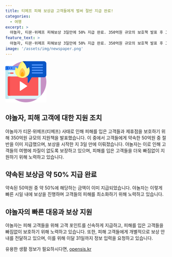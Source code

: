 ```yaml
---
title: 티메프 피해 보상금 고객들에게 벌써 절반 지급 완료!
categories:
  - 여행
excerpt: >
  야놀자, 티몬·위메프 피해보상 3일만에 50% 지급 완료. 350억원 규모의 보호책 발표 후 고객 지원에 나섰다. 성수기 여행 차질 없도록 포인트 지급, 개별 보상 안내 실시. 티몬·위메프 미정산액 1천700억원, 야놀자는 피해 최소화에 나서며 관련 업계 평가 상승. 해당 고객 제대로된 보상 및 약속 이행에 대한 긍정적 반응도 예상된다.
feature_text: >
  야놀자, 티몬·위메프 피해보상 3일만에 50% 지급 완료. 350억원 규모의 보호책 발표 후 고객 지원에 나섰다. 성수기 여행 차질 없도록 포인트 지급, 개별 보상 안내 실시. 티몬·위메프 미정산액 1천700억원, 야놀자는 피해 최소화에 나서며 관련 업계 평가 상승. 해당 고객 제대로된 보상 및 약속 이행에 대한 긍정적 반응도 예상된다.
image: '/assets/img/newspaper.png'
---
```


<p><img src="/assets/img/news.png" alt="rentncar 속보" /></p>

<h2 data-ke-size="size26">야놀자, 피해 고객에 대한 지원 조치</h2>

<p data-ke-size="size16">야놀자가 티몬·위메프(티메프) 사태로 인해 피해를 입은 고객들과 제휴점을 보호하기 위해 350억원 규모의 지원책을 발표했습니다. 이 중에서 고객들에게 약속한 50억원 중 절반을 이미 지급했으며, 보상을 시작한 지 3일 만에 이뤄졌습니다. 야놀자는 이로 인해 고객들의 여행에 차질이 없도록 보장하고 있으며, 피해를 입은 고객들을 더욱 빠짐없이 지원하기 위해 노력하고 있습니다.</p>

<h2 data-ke-size="size26">약속된 보상금 약 50% 지급 완료</h2>

<p data-ke-size="size16">약속된 50억원 중 약 50%에 해당하는 금액이 이미 지급되었습니다. 야놀자는 이렇게 빠른 시일 내에 보상을 진행하며 고객들의 피해를 최소화하기 위해 노력하고 있습니다.</p>

<h2 data-ke-size="size26">야놀자의 빠른 대응과 보상 지원</h2>

<p data-ke-size="size16">야놀자는 피해 고객들을 위해 고객 포인트를 신속하게 지급하고, 피해를 입은 고객들을 빠짐없이 보호하기 위해 노력하고 있습니다. 또한, 피해 고객들에게 개별적으로 보상 안내를 전달하고 있으며, 이를 위해 이달 31일까지 정보 입력을 요청하고 있습니다.</p>
유용한 생활 정보가 필요하시다면, <a href="https://opensis.kr" rel="dofollow">opensis.kr</a>


